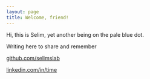 ```yaml
---
layout: page
title: Welcome, friend! 
---
```


Hi, this is Selim, yet another being on the pale blue dot. 

Writing here to share and remember 

[github.com/selimslab](https://github.com/selimslab)

[linkedin.com/in/time](https://linkedin.com/in/time)
